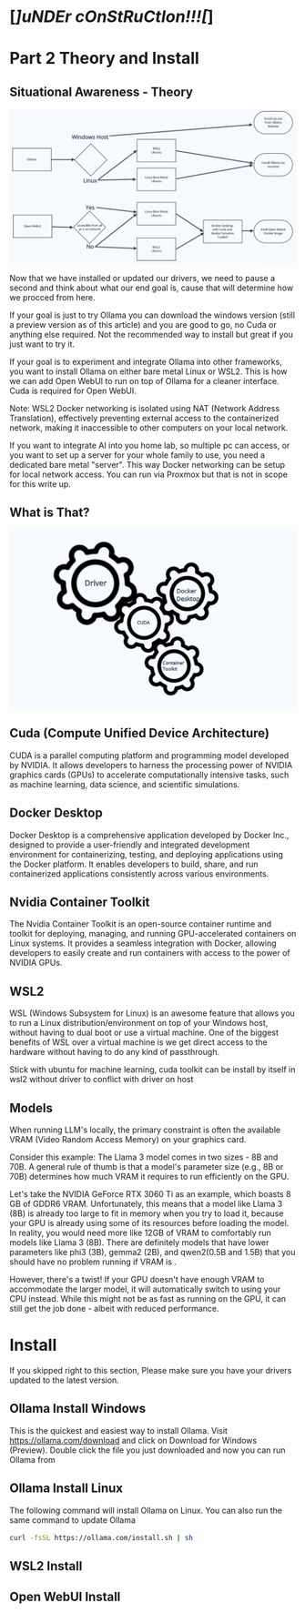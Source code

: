 # [*]uNDEr cOnStRuCtIon!!![*]



# Part 2 Theory and Install

## Situational Awareness - Theory

![FlowChart](images/updatedFlowChart.png)

Now that we have installed or updated our drivers, we need to pause a second and think about what our end goal is, cause that will determine how we procced from here. 

If your goal is just to try Ollama you can download the windows version (still a preview version as of this article) and you are good to go, no Cuda or anything else required. Not the recommended way to install but great if you just want to try it.

If your goal is to experiment and integrate Ollama into other frameworks, you want to install Ollama on either bare metal Linux or WSL2. This is how we can add Open WebUI to run on top of Ollama for a cleaner interface. Cuda is required for Open WebUI.

Note: WSL2 Docker networking is isolated using NAT (Network Address Translation), effectively preventing external access to the containerized network, making it inaccessible to other computers on your local network.

If you want to integrate AI into you home lab, so multiple pc can access, or you want to set up a server for your whole family to use, you need a dedicated bare metal "server". This way Docker networking can be setup for local network access. You can run via Proxmox but that is not in scope for this write up.  

## What is That?

![leverage](images/leverage.png)

## Cuda **(Compute Unified Device Architecture)**

CUDA is a parallel computing platform and programming model developed by NVIDIA. It allows developers to harness the processing power of NVIDIA graphics cards (GPUs) to accelerate computationally intensive tasks, such as machine learning, data science, and scientific simulations.

## Docker Desktop

Docker Desktop is a comprehensive application developed by Docker Inc., designed to provide a user-friendly and integrated development environment for containerizing, testing, and deploying applications using the Docker platform. It enables developers to build, share, and run containerized applications consistently across various environments.

## Nvidia Container Toolkit

The Nvidia Container Toolkit is an open-source container runtime and toolkit for deploying, managing, and running GPU-accelerated containers on Linux systems. It provides a seamless integration with Docker, allowing developers to easily create and run containers with access to the power of NVIDIA GPUs.

## WSL2

WSL (Windows Subsystem for Linux) is an awesome feature that allows you to run a Linux distribution/environment on top of your Windows host, without having to dual boot or use a virtual machine. One of the biggest benefits of WSL over a virtual machine is we get direct access to the hardware without having to do any kind of passthrough. 

Stick with ubuntu for machine learning, cuda toolkit can be install by itself in wsl2 without driver to conflict with driver on host


## Models

When running LLM's locally, the primary constraint is often the available VRAM (Video Random Access Memory) on your graphics card.

Consider this example: The Llama 3 model comes in two sizes - 8B and 70B. A general rule of thumb is that a model's parameter size (e.g., 8B or 70B) determines how much VRAM it requires to run efficiently on the GPU.

Let's take the NVIDIA GeForce RTX 3060 Ti as an example, which boasts 8 GB of GDDR6 VRAM. Unfortunately, this means that a model like Llama 3 (8B) is already too large to fit in memory when you try to load it, because your GPU is already using some of its resources before loading the model. In reality, you would need more like 12GB of VRAM to comfortably run models like Llama 3 (8B). There are definitely models that have lower parameters like phi3 (3B),  gemma2 (2B), and qwen2(0.5B and 1.5B) that you should have no problem running if VRAM is . 

However, there's a twist! If your GPU doesn't have enough VRAM to accommodate the larger model, it will automatically switch to using your CPU instead. While this might not be as fast as running on the GPU, it can still get the job done - albeit with reduced performance.


# Install

If you skipped right to this section, Please make sure you have your drivers updated to the latest version. 

## Ollama Install Windows

This is the quickest and easiest way to install Ollama. Visit https://ollama.com/download and click on Download for Windows (Preview). Double click the file you just downloaded and now you can run Ollama from 




## Ollama Install Linux



The following command will install Ollama on Linux. You can also run the same command to update Ollama
```bash
curl -fsSL https://ollama.com/install.sh | sh
```




## WSL2 Install





## Open WebUI Install

